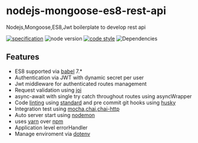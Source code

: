 # nodejs-mongoose-es8-rest-api

Nodejs,Mongoose,ES8,Jwt boilerplate to develop rest api

[![specification](https://img.shields.io/badge/ES8/ECMASCRIPT-2017-yellow.svg)](https://github.com/standard/eslint-config-standard)
![node version](https://img.shields.io/badge/node-%3E%3D%208.10.0-brightgreen.svg)
[![code style](https://img.shields.io/badge/eslint--config--standard-%5E12.0.0-blue.svg)](https://github.com/standard/eslint-config-standard)
![Dependencies](https://img.shields.io/badge/dependencies-up%20to%20date-brightgreen.svg)

## Features
- ES8 supported via [babel](https://github.com/babel/babel) 7.*
- Authentication via JWT with dynamic secret per user
- Jwt middleware for authenticated routes management
- Request validation using [joi](https://github.com/hapijs/joi)
- async-await with single try catch throughout routes using asyncWrapper
- Code [linting](http://eslint.org) using [standard](https://github.com/standard/standard) and pre commit git hooks using [husky](https://github.com/typicode/husky)
- Integration test using [mocha](https://github.com/mochajs/mocha),[chai](https://github.com/chaijs/chai),[chai-http](https://github.com/chaijs/chai-http)
- Auto server start using [nodemon](https://github.com/remy/nodemon)
- uses [yarn](https://yarnpkg.com) over [npm](https://www.npmjs.com/)
- Application level errorHandler 
- Manage enviroment via [dotenv](https://github.com/rolodato/dotenv-safe)



